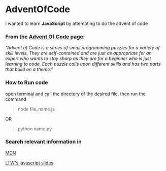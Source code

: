 # AdventOfCode

I wanted to learn **JavaScript** by attempting to do the advent of code 

### From the [Advent Of Code](https://adventofcode.com/about) page:


*"Advent of Code is a series of small programming puzzles for a variety of skill levels. They are self-contained and are just as appropriate for an expert who wants to stay sharp as they are for a beginner who is just learning to code. Each puzzle calls upon different skills and has two parts that build on a theme."*


### How to Run code

open terminal and call the directory of the desired file, then run the command

> node file_name.js

OR

> python name.py

### Search relevant information in

[MDN](https://developer.mozilla.org/en-US/docs/Web/JavaScript/Reference/Global_Objects/String)

[LTW's javascript slides](https://web.fe.up.pt/~arestivo/presentation/javascript/)
